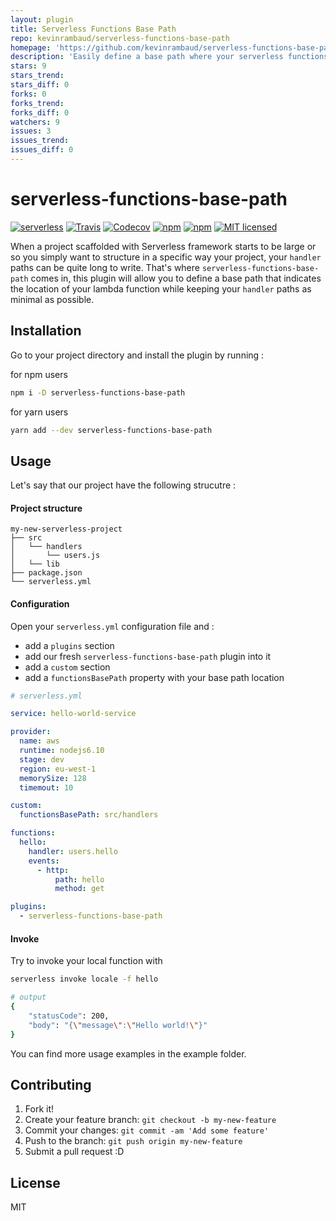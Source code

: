 ```yaml
---
layout: plugin
title: Serverless Functions Base Path
repo: kevinrambaud/serverless-functions-base-path
homepage: 'https://github.com/kevinrambaud/serverless-functions-base-path'
description: 'Easily define a base path where your serverless functions are located.'
stars: 9
stars_trend: 
stars_diff: 0
forks: 0
forks_trend: 
forks_diff: 0
watchers: 9
issues: 3
issues_trend: 
issues_diff: 0
---
```



# serverless-functions-base-path

[![serverless](http://public.serverless.com/badges/v3.svg)](http://www.serverless.com)
[![Travis](https://img.shields.io/travis/kevinrambaud/serverless-functions-base-path.svg)](https://travis-ci.org/kevinrambaud/serverless-functions-base-path)
[![Codecov](https://img.shields.io/codecov/c/github/kevinrambaud/serverless-functions-base-path.svg)](https://codecov.io/gh/kevinrambaud/serverless-functions-base-path)
[![npm](https://img.shields.io/npm/v/serverless-functions-base-path.svg)](https://www.npmjs.com/package/serverless-functions-base-path)
[![npm](https://img.shields.io/npm/dt/serverless-functions-base-path.svg)](https://www.npmjs.com/package/serverless-functions-base-path)
[![MIT licensed](https://img.shields.io/badge/license-MIT-blue.svg)](https://raw.githubusercontent.com/kevinrambaud/serverless-functions-path/master/LICENSE)

When a project scaffolded with Serverless framework starts to be large or so you simply want to structure in a specific way your project, your `handler` paths can be quite long to write. That's where `serverless-functions-base-path` comes in, this plugin will allow you to define a base path that indicates the location of your lambda function while keeping your `handler` paths as minimal as possible.

## Installation

Go to your project directory and install the plugin by running :

for npm users

```bash
npm i -D serverless-functions-base-path
```

for yarn users

```bash
yarn add --dev serverless-functions-base-path
```

## Usage

Let's say that our project have the following strucutre :

#### Project structure

```
my-new-serverless-project
├── src
│   └── handlers
│       └── users.js
│   └── lib
├── package.json
└── serverless.yml
```

#### Configuration

Open your `serverless.yml` configuration file and :

* add a `plugins` section
* add our fresh `serverless-functions-base-path` plugin into it
* add a `custom` section
* add a `functionsBasePath` property with your base path location

```yaml
# serverless.yml

service: hello-world-service

provider:
  name: aws
  runtime: nodejs6.10
  stage: dev
  region: eu-west-1
  memorySize: 128
  timemout: 10

custom:
  functionsBasePath: src/handlers

functions:
  hello:
    handler: users.hello
    events:
      - http:
          path: hello
          method: get

plugins:
  - serverless-functions-base-path
```

#### Invoke

Try to invoke your local function with

```bash
serverless invoke locale -f hello

# output
{
    "statusCode": 200,
    "body": "{\"message\":\"Hello world!\"}"
}
```

You can find more usage examples in the example folder.

## Contributing

1. Fork it!
2. Create your feature branch: `git checkout -b my-new-feature`
3. Commit your changes: `git commit -am 'Add some feature'`
4. Push to the branch: `git push origin my-new-feature`
5. Submit a pull request :D

## License

MIT
